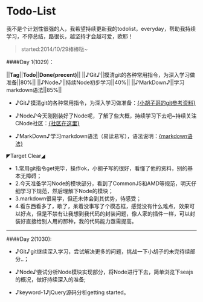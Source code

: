 Todo-List
=========
我不是个计划性很强的人，我希望持续更新我的todolist，everyday，帮助我持续学习，不停总结，路很长，越坚持才会越可爱，欧耶！
>started:2014/10/29棒棒哒~

####Day 1(1029)：

||**Tag**||**Todo**||**Done(precent)**||
||♪Git♪||摸清git的各种常用指令，为深入学习做准备||80%||
||♪Node♪||持续Node初步学习||40%||
||♪MarkDown♪||学习markdown语法||85%||
+  ♪Git♪摸清git的各种常用指令，为深入学习做准备：<a href="http://www.cnblogs.com/hustskyking/p/git-improve.html#3053686">{小胡子哥的git参考资料}</a>
    
+  ♪Node♪今天刚刚装好了Node呢，了解了些大概，持续学习下去吧~持续关注CNode社区：<a href="https://cnodejs.org/">{社区在这里}</a>  

+  ♪MarkDown♪学习markdown语法（易读易写），语法说明：<a href="http://higrid.net/c-art-markdown_syntax.htm">{markdown语法}</a> 

◤Target  Clear◢
+ 1.常用git指令get完毕，操作ok，小胡子写的很好，看懂了他的资料，别的基本无障碍；
+ 2.今天准备学习Node的模块部分，看到了CommonJS和AMD等规范，明天仔细学习下规范，然后理解下Node的模块；
+ 3.markdown很易学，但还未体会到其优势，待感受；
+ 4.看东西看多了，歇了，呆着没事写了个模态框，感觉没有什么难点，效果可以好点，但是不禁有让我想到我代码的封装问题，像人家的插件一样，可以封装好直接给别人用的那种，我的代码能力亟需提高。

------------------------------------------------------------------------------------------------------------------------------

####Day 2(1030):

+  ♪Git♪git继续深入学习，尝试解决更多的问题，挑战一下小胡子的未完待续部分..；

+  ♪Node♪尝试分析Node模块实现部分，将Node进行下去，简单浏览下seajs的概况，做好持续深入的准备;
 
+  ♪keyword-1♪jQuery源码分析getting started。

